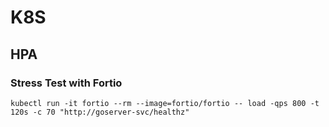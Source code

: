 # K8S

## HPA

### Stress Test with Fortio

```shell
kubectl run -it fortio --rm --image=fortio/fortio -- load -qps 800 -t 120s -c 70 "http://goserver-svc/healthz"
```